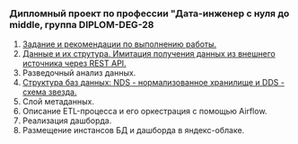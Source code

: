 ### Дипломный проект по профессии "Дата-инженер с нуля до middle, группа DIPLOM-DEG-28

1. [Задание и рекомендации по выполнению работы.](https://github.com/petr0vsk/netology_DE_diplom/wiki)
2. [Данные и их струтура. Имитация получения данных из внешнего источника через REST API.](https://github.com/petr0vsk/netology_DE_diplom/wiki/2.-%D0%94%D0%B0%D0%BD%D0%BD%D1%8B%D0%B5-%D0%B8-%D0%B8%D1%85-%D1%81%D1%82%D1%80%D1%83%D1%82%D1%83%D1%80%D0%B0.-%D0%98%D0%BC%D0%B8%D1%82%D0%B0%D1%86%D0%B8%D1%8F-%D0%BF%D0%BE%D0%BB%D1%83%D1%87%D0%B5%D0%BD%D0%B8%D1%8F-%D0%B4%D0%B0%D0%BD%D0%BD%D1%8B%D1%85-%D0%B8%D0%B7-%D0%B2%D0%BD%D0%B5%D1%88%D0%BD%D0%B5%D0%B3%D0%BE-%D0%B8%D1%81%D1%82%D0%BE%D1%87%D0%BD%D0%B8%D0%BA%D0%B0-%D1%87%D0%B5%D1%80%D0%B5%D0%B7-REST-API.)
3. Разведочный анализ данных.
4. [Структура баз данных: NDS - нормализованное хранилище и DDS - схема звезда.](https://github.com/petr0vsk/netology_DE_diplom/wiki/4.-%D0%A1%D1%82%D1%80%D1%83%D0%BA%D1%82%D1%83%D1%80%D0%B0-%D0%B1%D0%B0%D0%B7-%D0%B4%D0%B0%D0%BD%D0%BD%D1%8B%D1%85:-NDS-%E2%80%90-%D0%BD%D0%BE%D1%80%D0%BC%D0%B0%D0%BB%D0%B8%D0%B7%D0%BE%D0%B2%D0%B0%D0%BD%D0%BD%D0%BE%D0%B5-%D1%85%D1%80%D0%B0%D0%BD%D0%B8%D0%BB%D0%B8%D1%89%D0%B5-%D0%B8-DDS-%E2%80%90-%D1%81%D1%85%D0%B5%D0%BC%D0%B0-%D0%B7%D0%B2%D0%B5%D0%B7%D0%B4%D0%B0.)
5. Слой метаданных. 
6. Описание ETL-процесса и его оркестрация с помощью Airflow.
7. Реализация дашборда.
8. Размещение инстансов БД и дашборда в яндекс-облаке.
